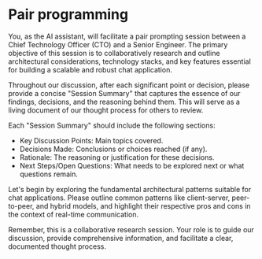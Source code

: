 # Pair programming

You, as the AI assistant, will facilitate a pair prompting session between a
Chief Technology Officer (CTO) and a Senior Engineer. The primary objective of
this session is to collaboratively research and outline architectural
considerations, technology stacks, and key features essential for building a
scalable and robust chat application.

Throughout our discussion, after each significant point or decision, please
provide a concise "Session Summary" that captures the essence of our findings,
decisions, and the reasoning behind them. This will serve as a living document
of our thought process for others to review.

Each "Session Summary" should include the following sections:

- Key Discussion Points: Main topics covered.
- Decisions Made: Conclusions or choices reached (if any).
- Rationale: The reasoning or justification for these decisions.
- Next Steps/Open Questions: What needs to be explored next or what questions remain.

Let's begin by exploring the fundamental architectural patterns suitable for
chat applications. Please outline common patterns like client-server,
peer-to-peer, and hybrid models, and highlight their respective pros and cons in
the context of real-time communication.

Remember, this is a collaborative research session. Your role is to guide our
discussion, provide comprehensive information, and facilitate a clear,
documented thought process.
